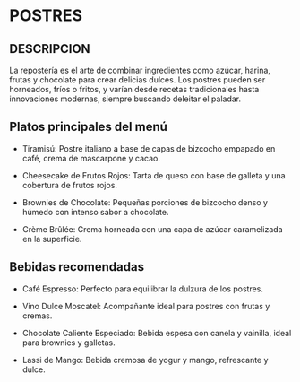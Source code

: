 # POSTRES

## DESCRIPCION
La repostería es el arte de combinar ingredientes como azúcar, harina, frutas y chocolate para crear delicias dulces. Los postres pueden ser horneados, fríos o fritos, y varían desde recetas tradicionales hasta innovaciones modernas, siempre buscando deleitar el paladar.

## Platos principales del menú

- Tiramisú: Postre italiano a base de capas de bizcocho empapado en café, crema de mascarpone y cacao.

- Cheesecake de Frutos Rojos: Tarta de queso con base de galleta y una cobertura de frutos rojos.

- Brownies de Chocolate: Pequeñas porciones de bizcocho denso y húmedo con intenso sabor a chocolate.

- Crème Brûlée: Crema horneada con una capa de azúcar caramelizada en la superficie.

## Bebidas recomendadas

- Café Espresso: Perfecto para equilibrar la dulzura de los postres.

- Vino Dulce Moscatel: Acompañante ideal para postres con frutas y cremas.

- Chocolate Caliente Especiado: Bebida espesa con canela y vainilla, ideal para brownies y galletas.

- Lassi de Mango: Bebida cremosa de yogur y mango, refrescante y dulce.

